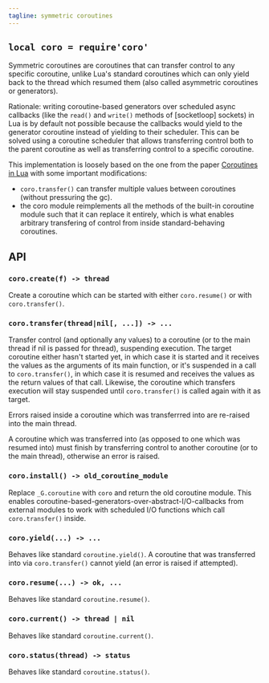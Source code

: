 ```yaml
---
tagline: symmetric coroutines
---
```


## `local coro = require'coro'`

Symmetric coroutines are coroutines that can transfer control to any specific
coroutine, unlike Lua's standard coroutines which can only yield back to the
thread which resumed them (also called asymmetric coroutines or generators).

Rationale: writing coroutine-based generators over scheduled async callbacks
(like the `read()` and `write()` methods of [socketloop] sockets) in Lua is
by default not possible because the callbacks would yield to the generator
coroutine instead of yielding to their scheduler. This can be solved using
a coroutine scheduler that allows transferring control both to the parent
coroutine as well as transferring control to a specific coroutine.

This implementation is loosely based on the one from the paper
[Coroutines in Lua](http://www.inf.puc-rio.br/~roberto/docs/corosblp.pdf)
with some important modifications:

 * `coro.transfer()` can transfer multiple values between coroutines
 (without pressuring the gc).
 * the coro module reimplements all the methods of the built-in coroutine
 module such that it can replace it entirely, which is what enables arbitrary
 transfering of control from inside standard-behaving coroutines.


## API

### `coro.create(f) -> thread`

Create a coroutine which can be started with either `coro.resume()` or
with `coro.transfer()`.

### `coro.transfer(thread|nil[, ...]) -> ...`

Transfer control (and optionally any values) to a coroutine (or to the main
thread if nil is passed for thread), suspending execution. The target
coroutine either hasn't started yet, in which case it is started and it
receives the values as the arguments of its main function, or it's suspended
in a call to `coro.transfer()`, in which case it is resumed and receives the
values as the return values of that call. Likewise, the coroutine which
transfers execution will stay suspended until `coro.transfer()` is called
again with it as target.

Errors raised inside a coroutine which was transferrred into are re-raised
into the main thread.

A coroutine which was transferred into (as opposed to one which was
resumed into) must finish by transferring control to another coroutine
(or to the main thread), otherwise an error is raised.

### `coro.install() -> old_coroutine_module`

Replace `_G.coroutine` with `coro` and return the old coroutine module.
This enables coroutine-based-generators-over-abstract-I/O-callbacks
from external modules to work with scheduled I/O functions which call
`coro.transfer()` inside.

### `coro.yield(...) -> ...`

Behaves like standard `coroutine.yield()`. A coroutine that was transferred
into via `coro.transfer()` cannot yield (an error is raised if attempted).

### `coro.resume(...) -> ok, ...`

Behaves like standard `coroutine.resume()`.

### `coro.current() -> thread | nil`

Behaves like standard `coroutine.current()`.

### `coro.status(thread) -> status`

Behaves like standard `coroutine.status()`.

